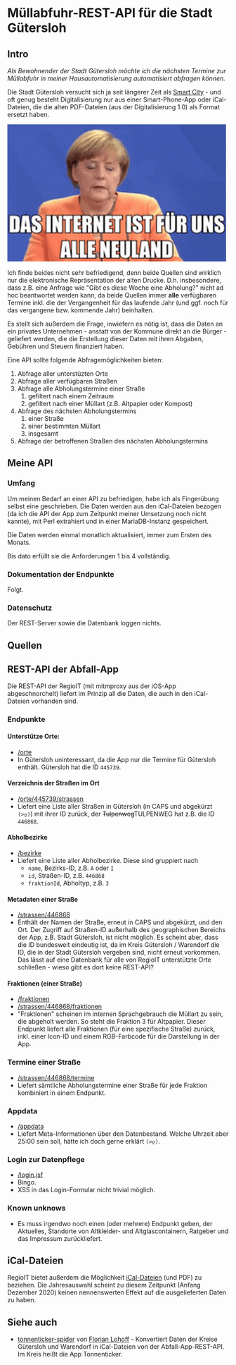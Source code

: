 # Müllabfuhr-REST-API für die Stadt Gütersloh

## Intro

*Als Bewohnender der Stadt Gütersloh möchte ich die nächsten Termine zur Müllabfuhr in meiner Hausautomatisierung automatisiert abfragen können.*

Die Stadt Gütersloh versucht sich ja seit längerer Zeit als [Smart City](https://www.digitaler-aufbruch-guetersloh.de/) - und oft genug besteht Digitalisierung nur aus einer Smart-Phone-App oder iCal-Dateien, die die alten PDF-Dateien (aus der Digitalisierung 1.0) als Format ersetzt haben.

![Das Internet ist für uns alle Neuland!](assets/neuland.gif)

Ich finde beides nicht sehr befriedigend, denn beide Quellen sind wirklich nur die elektronische Repräsentation der alten Drucke. D.h. insbesondere, dass z.B. eine Anfrage wie "Gibt es diese Woche eine Abholung?" nicht ad hoc beantwortet werden kann, da beide Quellen immer **alle** verfügbaren Termine inkl. die der Vergangenheit für das laufende Jahr (und ggf. noch für das vergangene bzw. kommende Jahr) beinhalten.

Es stellt sich außerdem die Frage, inwiefern es nötig ist, dass die Daten an ein privates Unternehmen - anstatt von der Kommune direkt an die Bürger - geliefert werden, die die Erstellung dieser Daten mit ihren Abgaben, Gebühren und Steuern finanziert haben.

Eine API sollte folgende Abfragemöglichkeiten bieten:
1. Abfrage aller unterstüzten Orte
1. Abfrage aller verfügbaren Straßen
1. Abfrage alle Abholungstermine einer Straße
    1. gefiltert nach einem Zeitraum
    1. gefiltert nach einer Müllart (z.B. Altpapier oder Kompost)
1. Abfrage des nächsten Abholungstermins
    1. einer Straße
    1. einer bestimmten Müllart
    1. insgesamt
1. Abfrage der betroffenen Straßen des nächsten Abholungstermins

## Meine API

### Umfang
Um meinen Bedarf an einer API zu befriedigen, habe ich als Fingerübung selbst eine geschrieben. Die Daten werden aus den iCal-Dateien bezogen (da ich die API der App zum Zeitpunkt meiner Umsetzung noch nicht kannte), mit Perl extrahiert und in einer MariaDB-Instanz gespeichert. 

Die Daten werden einmal monatlich aktualisiert, immer zum Ersten des Monats.

Bis dato erfüllt sie die Anforderungen 1 bis 4 vollständig.

### Dokumentation der Endpunkte

Folgt.

### Datenschutz

Der REST-Server sowie die Datenbank loggen nichts.

## Quellen
## REST-API der Abfall-App

Die REST-API der RegioIT (mit mitmproxy aus der iOS-App abgeschnorchelt) liefert im Prinzip all die Daten, die auch in den iCal-Dateien vorhanden sind.

### Endpunkte

#### Unterstütze Orte: 
- [/orte](https://gt2-abfallapp.regioit.de/abfall-app-gt2/rest/orte/)
- In Gütersloh uninteressant, da die App nur die Termine für Gütersloh enthält. Gütersloh hat die ID ``445739``.

#### Verzeichnis der Straßen im Ort
- [/orte/445739/strassen](https://gt2-abfallapp.regioit.de/abfall-app-gt2/rest/orte/445739/strassen)
- Liefert eine Liste aller Straßen in Gütersloh (in CAPS und abgekürzt ``(>ლ)``) mit ihrer ID zurück, der ~~Tulpenweg~~TULPENWEG hat z.B. die ID ``446868``.

#### Abholbezirke
- [/bezirke](https://gt2-abfallapp.regioit.de/abfall-app-gt2/rest/bezirke)
- Liefert eine Liste aller Abholbezirke. Diese sind gruppiert nach
    - `name`, Bezirks-ID, z.B. `A` oder `I`
    - `id`, Straßen-ID, z.B. `446868`
    - `fraktionId`, Abholtyp, z.B. `3`

#### Metadaten einer Straße 
- [/strassen/446868](https://gt2-abfallapp.regioit.de/abfall-app-gt2/rest/strassen/446868/)
- Enthält der Namen der Straße, erneut in CAPS und abgekürzt, und den Ort. Der Zugriff auf Straßen-ID außerhalb des geographischen Bereichs der App, z.B. Stadt Gütersloh, ist nicht möglich. Es scheint aber, dass die ID bundesweit eindeutig ist, da im Kreis Gütersloh / Warendorf die ID, die in der Stadt Gütersloh vergeben sind, nicht erneut vorkommen. Das lässt auf eine Datenbank für alle von RegioIT unterstützte Orte schließen - wieso gibt es dort keine REST-API?

#### Fraktionen (einer Straße)
- [/fraktionen](https://gt2-abfallapp.regioit.de/abfall-app-gt2/rest/fraktionen)
- [/strassen/446868/fraktionen](https://gt2-abfallapp.regioit.de/abfall-app-gt2/rest/strassen/446868/fraktionen)
- "Fraktionen" scheinen im internen Sprachgebrauch die Müllart zu sein, die abgeholt werden. So steht die Fraktion 3 für Altpapier. Dieser Endpunkt liefert alle Fraktionen  (für eine spezifische Straße) zurück, inkl. einer Icon-ID und einem RGB-Farbcode für die Darstellung in der App.

### Termine einer Straße
- [/strassen/446868/termine](https://gt2-abfallapp.regioit.de/abfall-app-gt2/rest/strassen/446868/termine)
- Liefert sämtliche Abholungstermine einer Straße für jede Fraktion kombiniert in einem Endpunkt.

### Appdata
- [/appdata](https://gt2-abfallapp.regioit.de/abfall-app-gt2/rest/appdata)
- Liefert Meta-Informationen über den Datenbestand. Welche Uhrzeit aber 25:00 sein soll, hätte ich doch gerne erklärt ``(>ლ)``.

### Login zur Datenpflege
- [/login.jsf](https://gt2-abfallapp.regioit.de/abfall-app-gt2/login.jsf)
- Bingo.
- XSS in das Login-Formular nicht trivial möglich.

### Known unknows
- Es muss irgendwo noch einen (oder mehrere) Endpunkt geben, der Aktuelles, Standorte von Altkleider- und Altglascontainern, Ratgeber und das Impressum zurückliefert.

## iCal-Dateien

RegioIT bietet außerdem die Möglichkeit [iCal-Dateien](https://abfallkalender.regioit.de/kalender-gt/) (und PDF) zu beziehen. Die Jahresauswahl scheint zu diesem Zeitpunkt (Anfang Dezember 2020) keinen nennenswerten Effekt auf die ausgelieferten Daten zu haben.

## Siehe auch
- [tonnenticker-spider](https://github.com/flohoff/tonnenticker-spider) von [Florian Lohoff](https://f.zz.de/) - Konvertiert Daten der Kreise Gütersloh und Warendorf in iCal-Dateien von der Abfall-App-REST-API. Im Kreis heißt die App Tonnenticker.